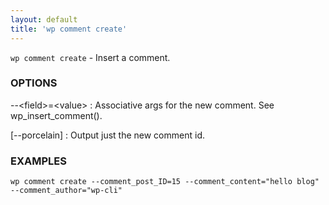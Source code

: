 ```yaml
---
layout: default
title: 'wp comment create'
---
```


`wp comment create` - Insert a comment.

### OPTIONS

\--&lt;field&gt;=&lt;value&gt;
: Associative args for the new comment. See wp_insert_comment().

[\--porcelain]
: Output just the new comment id.

### EXAMPLES

    wp comment create --comment_post_ID=15 --comment_content="hello blog" --comment_author="wp-cli"

